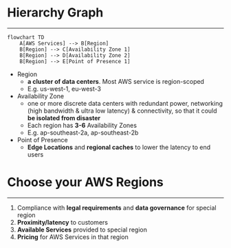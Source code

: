 # Hierarchy Graph
---

```mermaid
flowchart TD
	A[AWS Services] --> B[Region]
	B[Region] --> C[Availability Zone 1]
	B[Region] --> D[Availability Zone 2]
	B[Region] --> E[Point of Presence 1]
```
* Region
	* **a cluster of data centers**. Most AWS service is region-scoped
	* E.g. us-west-1, eu-west-3
* Availability Zone
	* one or more discrete data centers with redundant power, networking (high bandwidth & ultra low latency) & connectivity, so that it could **be isolated from disaster**
	* Each region has **3-6** Availability Zones
	* E.g. ap-southeast-2a, ap-southeast-2b
* Point of Presence
	* **Edge Locations** and **regional caches** to lower the latency to end users

# Choose your AWS Regions
---

1. Compliance with **legal requirements** and **data governance** for special region
2. **Proximity/latency** to customers
3. **Available Services** provided to special region
4. **Pricing** for AWS Services in that region